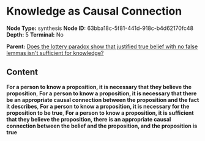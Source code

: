# Knowledge as Causal Connection

**Node Type:** synthesis
**Node ID:** 63bba18c-5f81-441d-918c-b4d62170fc48
**Depth:** 5
**Terminal:** No

**Parent:** [Does the lottery paradox show that justified true belief with no false lemmas isn't sufficient for knowledge?](does-the-lottery-paradox-show-that-justified-true-belief-with-no-false-lemmas-isnt-sufficient-for-knowledge-antithesis-4bf83520-df20-40b1-b16b-6a9d9550da99.md)

## Content

**For a person to know a proposition, it is necessary that they believe the proposition**, **For a person to know a proposition, it is necessary that there be an appropriate causal connection between the proposition and the fact it describes**, **For a person to know a proposition, it is necessary for the proposition to be true**, **For a person to know a proposition, it is sufficient that they believe the proposition, there is an appropriate causal connection between the belief and the proposition, and the proposition is true**
